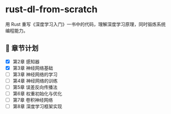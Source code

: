 # rust-dl-from-scratch

用 Rust 重写《深度学习入门》一书中的代码，理解深度学习原理，同时锻炼系统编程能力。

## 📘 章节计划

- [x] 第2章 感知器
- [x] 第3章 神经网络基础
- [ ] 第3章 神经网络的学习
- [ ] 第4章 神经网络的训练
- [ ] 第5章 误差反向传播法
- [ ] 第6章 权重初始化与优化
- [ ] 第7章 卷积神经网络
- [ ] 第8章 深度学习框架实现
